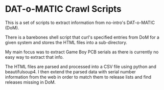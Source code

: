 # DAT-o-MATIC Crawl Scripts

This is a set of scripts to extract information from no-intro's DAT-o-MATIC (DoM).

There is a barebones shell script that curl's specified entries from DoM for a given system
and stores the HTML files into a sub-directory.

My main focus was to extract Game Boy PCB serials as there is currently no easy way to extract that info.

The HTML files are parsed and processed into a CSV file using python and beautifulsoup4.
I then extend the parsed data with serial number information from the web in order to match them to release
lists and find releases missing in DoM.

